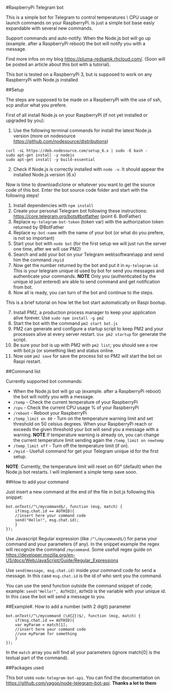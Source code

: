 #RaspberryPi Telegram bot

This is a simple bot for Telegram to control temperatures \ CPU usage or launch commands on your RaspberryPi. Is just a simple bot base easly expandable with several new commands.

Support commands and auto-notify. When the Node.js bot will go up (example. after a RaspberryPi reboot) the bot will notify you with a message.

Find more infos on my blog https://pluma-redsamk.rhcloud.com/. (Soon will be posted an article about this bot with a tutorial).

This bot is tested on a RaspberryPi 3, but is supposed to work on any RaspberryPi with Node.js installed

##Setup

The steps are supposed to be made on a RaspberryPi with the use of ssh, scp and\or what you prefere.

First of all install Node.js on your RaspberryPi (if not yet installed or upgraded by you):

1. Use the following terminal commands for install the latest Node.js version (more on nodesource https://github.com/nodesource/distributions)

```
curl -sL https://deb.nodesource.com/setup_6.x | sudo -E bash -
sudo apt-get install -y nodejs
sudo apt-get install -y build-essential
```

2. Check if Node.js is correctly installed with `node -v`. It should appear the installed Node.js version (6.x)

Now is time to download\clone or whatever you want to get the source code of this bot. Enter the bot source code folder and start with the following steps!

1. Install dependencies with `npm install`
2. Create your personal Telegram bot following these instructions: https://core.telegram.org/bots#botfather (point 6. BotFather)
3. Replace `my-telegram-bot-token` (token var) with the authorization token returned by @BotFather
4. Replace `my-bot-name` with the name of your bot (or what do you prefere, is not so important)
5. Start your bot with `node bot` (for the first setup we will just run the server one time, after we will use PM2)
4. Search and add your bot on your Telegram web\software\app and send him the command `/myid`
5. Now get the number returned by the bot and put it in `my-telegram-id`. This is your telegram unique id used by bot for send you messages and authenticate your commands. **NOTE** Only you (authenticated by the unique id just entered) are able to send command and get notification from bot.
6. Now all is ready, you can turn of the bot and continue to the steps.

This is a brief tutorial on how let the bot start automatically on Raspi bootup.

7. Install PM2, a production process manager to keep your application alive forever. Use `sudo npm install -g pm2`
8. Start the bot with the command `pm2 start bot.js`
9. PM2 can generate and configure a startup script to keep PM2 and your processes alive at every server restart. `Use pm2 startup` for generate the script.
10. Be sure your bot is up with PM2 with `pm2 list`; you should see a row with bot.js (or something like) and status online.
11. Now use `pm2 save` for save the process list so PM2 will start the bot on Raspi restart.


##Command list

Currently supported bot commands:

- When the Node.js bot will go up (example. after a RaspberryPi reboot) the bot will notify you with a message.
- `/temp` - Check the current temperature of your RaspberryPi
- `/cpu` - Check the current CPU usage % of your RaspberryPi
- `/reboot` - Reboot your RaspberryPi
- `/temp_limit on 60` - Turn on the temperature warning limit and set threshold on 50 celsius degrees. When your RaspberryPi reach or exceeds the given threshold your bot will send you a message with a warning. **NOTE** If temperature warning is already on, you can change the current temperature limit sending again the `/temp_limit on newtemp`
- `/temp_limit off` - Turn off the temperature limit (if on).
- `/myid` - Usefull command for get your Telegram unique id for the first setup.

**NOTE**: Currently, the temperature limit will reset on 60° (default) when the Node.js bot restarts. I will implement a simple temp save soon.

##How to add your command

Just insert a new command at the end of the file in bot.js following this snippet:

```
bot.onText(/^\/mycommand$/, function (msg, match) {
	if(msg.chat.id == AUTHID){
    //insert here your command code
    send("Hello!", msg.chat.id);
	}
});
```

Use Javascript Regular expression (like `/^\/mycommand$/`) for parse your command and your parameters (if any). In the snippet example the regex will recognize the command `/mycommand`. Some usefull regex guide on https://developer.mozilla.org/en-US/docs/Web/JavaScript/Guide/Regular_Expressions

Use `send(message, msg.chat.id)` inside your command code for send a message. In this case `msg.chat.id` is the id of who sent you the command.

You can use the send function outside the command snippet of code; example: `send("Hello!", AUTHID)`, `AUTHID` is the variable with your unique id. In this case the bot will send a message to you.

##Example#. How to add a number (with 2 digit) parameter

```
bot.onText(/^\/mycommand (\d{2})$/, function (msg, match) {
	if(msg.chat.id == AUTHID){
    var myParam = match[1];
    //insert here your command code
    //use myParam for something
	}
});
```

In the `match` array you will find all your parameters (ignore match[0] is the textual part of the command).

##Packages used

This bot uses `node-telegram-bot-api`. You can find the documentation on https://github.com/yagop/node-telegram-bot-api. **Thanks a lot to them**
